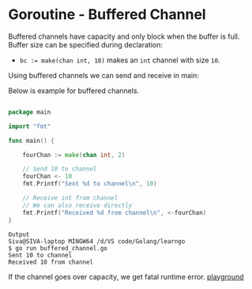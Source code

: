 # Goroutine - Buffered Channel

Buffered channels have capacity and only block when the buffer is full. Buffer size can be specified during declaration:

- `bc := make(chan int, 10)` makes an `int` channel with size `10`.

Using buffered channels we can send and receive in main:

Below is example for buffered channels.


``` go

package main

import "fmt"

func main() {

    fourChan := make(chan int, 2)

    // Send 10 to channel
    fourChan <- 10
    fmt.Printf("Sent %d to channel\n", 10)

    // Receive int from channel
    // We can also receive directly
    fmt.Printf("Received %d from channel\n", <-fourChan)
}
```

```
Output
Siva@SIVA-laptop MINGW64 /d/VS code/Golang/learngo
$ go run buffered_channel.go
Sent 10 to channel
Received 10 from channel
```

If the channel goes over capacity, we get fatal runtime error.
[playground](https://play.golang.org/p/wQwnQPvdyP8) 

